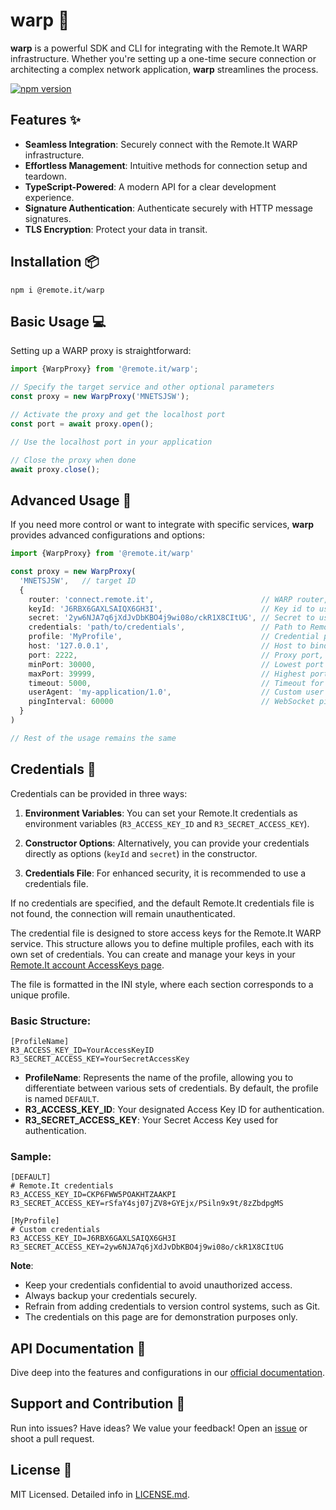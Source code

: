 # warp :rocket:

**warp** is a powerful SDK and CLI for integrating with the Remote.It WARP infrastructure. Whether you're setting up a
one-time secure connection or architecting a complex network application, **warp** streamlines the process.

[![npm version](https://badge.fury.io/js/%40remote.it%2Fwarp.svg)](https://www.npmjs.com/package/@remote.it/warp)

## Features :sparkles:

- **Seamless Integration**: Securely connect with the Remote.It WARP infrastructure.
- **Effortless Management**: Intuitive methods for connection setup and teardown.
- **TypeScript-Powered**: A modern API for a clear development experience.
- **Signature Authentication**: Authenticate securely with HTTP message signatures.
- **TLS Encryption**: Protect your data in transit.

## Installation :package:

```shell
npm i @remote.it/warp
```

## Basic Usage :computer:

Setting up a WARP proxy is straightforward:

```typescript
import {WarpProxy} from '@remote.it/warp';

// Specify the target service and other optional parameters
const proxy = new WarpProxy('MNETSJSW');

// Activate the proxy and get the localhost port
const port = await proxy.open();

// Use the localhost port in your application

// Close the proxy when done
await proxy.close();
```

## Advanced Usage :wrench:

If you need more control or want to integrate with specific services, **warp** provides advanced configurations and
options:

```typescript
import {WarpProxy} from '@remote.it/warp'

const proxy = new WarpProxy(
  'MNETSJSW',   // target ID
  {
    router: 'connect.remote.it',                        // WARP router, defaults to 'connect.remote.it'
    keyId: 'J6RBX6GAXLSAIQX6GH3I',                      // Key id to use for authentication, defaults to process.env.R3_ACCESS_KEY_ID
    secret: '2yw6NJA7q6jXdJvDbKBO4j9wi08o/ckR1X8CItUG', // Secret to use for authentication, defaults to process.env.R3_SECRET_ACCESS_KEY
    credentials: 'path/to/credentials',                 // Path to Remote.It credentials file, defaults to ~/.remoteit/credentials
    profile: 'MyProfile',                               // Credential profile name to use, defaults to 'DEFAULT'
    host: '127.0.0.1',                                  // Host to bind to, defaults to '127.0.0.1'
    port: 2222,                                         // Proxy port, defaults to first available port in the range below
    minPort: 30000,                                     // Lowest port for available port search, defaults to 30000
    maxPort: 39999,                                     // Highest port for available port search, defaults to 39999
    timeout: 5000,                                      // Timeout for WebSocket connection, defaults to 5000 ms
    userAgent: 'my-application/1.0',                    // Custom user agent, defaults to 'remoteit-warp/1.0'
    pingInterval: 60000                                 // WebSocket ping interval, defaults to 60000 ms
  }
)

// Rest of the usage remains the same
```

## Credentials :key:

Credentials can be provided in three ways:

1. **Environment Variables**: You can set your Remote.It credentials as environment variables (`R3_ACCESS_KEY_ID`
   and `R3_SECRET_ACCESS_KEY`).

2. **Constructor Options**: Alternatively, you can provide your credentials directly as options (`keyId` and `secret`)
   in the constructor.

3. **Credentials File**: For enhanced security, it is recommended to use a credentials file.

If no credentials are specified, and the default Remote.It credentials file is not found, the connection will remain
unauthenticated.

The credential file is designed to store access keys for the Remote.It WARP service. This structure allows you to define
multiple profiles, each with its own set of credentials. You can create and manage your keys in
your [Remote.It account AccessKeys page](https://link.remote.it/credentials).

The file is formatted in the INI style, where each section corresponds to a unique profile.

### Basic Structure:

```credentials
[ProfileName]
R3_ACCESS_KEY_ID=YourAccessKeyID
R3_SECRET_ACCESS_KEY=YourSecretAccessKey
```

- **ProfileName**: Represents the name of the profile, allowing you to differentiate between various sets of
  credentials. By default, the profile is named `DEFAULT`.
- **R3_ACCESS_KEY_ID**: Your designated Access Key ID for authentication.
- **R3_SECRET_ACCESS_KEY**: Your Secret Access Key used for authentication.

### Sample:

```credentials
[DEFAULT]
# Remote.It credentials
R3_ACCESS_KEY_ID=CKP6FWW5POAKHTZAAKPI
R3_SECRET_ACCESS_KEY=rSfaY4sj07jZV8+GYEjx/PSiln9x9t/8zZbdpgMS

[MyProfile]
# Custom credentials
R3_ACCESS_KEY_ID=J6RBX6GAXLSAIQX6GH3I
R3_SECRET_ACCESS_KEY=2yw6NJA7q6jXdJvDbKBO4j9wi08o/ckR1X8CItUG
```

**Note**:

- Keep your credentials confidential to avoid unauthorized access.
- Always backup your credentials securely.
- Refrain from adding credentials to version control systems, such as Git.
- The credentials on this page are for demonstration purposes only.

## API Documentation :book:

Dive deep into the features and configurations in our [official documentation](https://github.com/remoteit/warp-js).

## Support and Contribution :raising_hand:

Run into issues? Have ideas? We value your feedback! Open an [issue](https://github.com/remoteit/warp-js/issues) or
shoot a pull request.

## License :page_facing_up:

MIT Licensed. Detailed info in [LICENSE.md](LICENSE.md).
